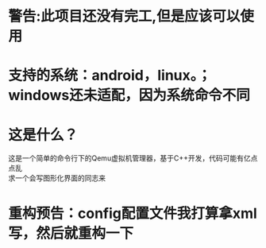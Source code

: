 # 警告:此项目还没有完工,但是应该可以使用
# 支持的系统：android，linux。；windows还未适配，因为系统命令不同
# 这是什么？
这是一个简单的命令行下的Qemu虚拟机管理器，基于C++开发，代码可能有亿点点乱   
求一个会写图形化界面的同志来    
#  重构预告：config配置文件我打算拿xml写，然后就重构一下
